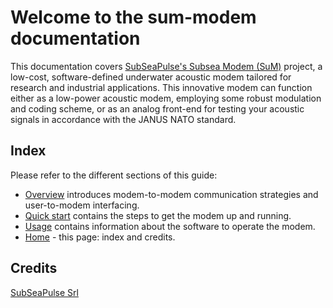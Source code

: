 # Welcome to the sum-modem documentation

This documentation covers [SubSeaPulse's Subsea Modem (SuM)](https://www.subseapulse.com/products/#sum) project, a low-cost, software-defined underwater acoustic modem tailored for research and industrial applications. This innovative modem can function either as a low-power acoustic modem, employing some robust modulation and coding scheme, or as an analog front-end for testing your acoustic signals in accordance with the JANUS NATO standard.

## Index
Please refer to the different sections of this guide:

* [Overview](overview.md) introduces modem-to-modem communication strategies and user-to-modem interfacing.
* [Quick start](quickstart.md) contains the steps to get the modem up and running.
* [Usage](usage.md) contains information about the software to operate the modem.
* [Home](index.md) - this page: index and credits.

## Credits

[SubSeaPulse Srl](https://www.subseapulse.com/)
